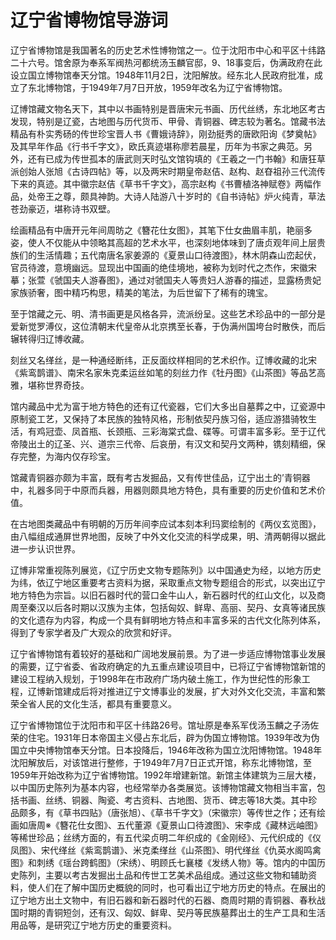 # 辽宁省博物馆导游词  
辽宁省博物馆是我国著名的历史艺术性博物馆之一。位于沈阳市中心和平区十纬路二十六号。馆舍原为奉系军阀热河都统汤玉麟官邸，9、18事变后，伪满政府在此设立国立博物馆奉天分馆。1948年11月2日，沈阳解放。经东北人民政府批准，成立了东北博物馆，于1949年7月7日开放，1959年改名为辽宁省博物馆。  

辽博馆藏文物名天下，其中以书画特别是晋唐宋元书画、历代丝绣，东北地区考古发现，特别是辽瓷，古地图与历代货币、甲骨、青铜器、碑志较为著名。馆藏书法精品有朴实秀砀的传世珍宝晋人书《曹娥诗辞》，刚劲挺秀的唐欧阳询《梦奠帖》及其早年作品《行书千字文》，欧氏真迹堪称廖若晨星，历年为书家之典范。另外，还有已成为传世孤本的唐武则天时弘文馆钩填的《王羲之一门书翰》和唐狂草派创始人张旭《古诗四帖》等，以及两宋时期皇帝赵佶、赵构、赵昚祖孙三代流传下来的真迹。其中徽宗赵佶《草书千字文》，高宗赵构《书曹植洛神赋卷》两幅作品，处帝王之尊，颇具神韵。大诗人陆游八十岁时的《自书诗帖》炉火纯青，草法苍劲豪迈，堪称诗书双壁。  

绘画精品有中唐开元年间周昉之《簪花仕女图》，其笔下仕女曲眉丰肌，艳丽多姿，使人不仅能从中领略其高超的艺术水平，也深刻地体味到了唐贞观年间上层贵族们的生活情趣；五代南唐名家姜源的《夏景山口待渡图》，林木阴森山峦起伏，官员待渡，意境幽远。显现出中国画的绝佳境地，被称为划时代之杰作，宋徽宋摹；张萱《虢国夫人游春图》，通过对虢国夫人等贵妇人游春的描述，显露杨贵妃家族骄奢，图中精巧构思，精美的笔法，为后世留下了稀有的瑰宝。  

至于馆藏之元、明、清书画更是风格各异，流派纷呈。这些艺术珍品中的一部分是爱新觉罗溥仪，这位清朝末代皇帝从北京携至长春，于伪满州国垮台时散佚，而后辗转得归辽博收藏。  

刻丝又名缂丝，是一种通经断纬，正反面纹样相同的艺术织作。辽博收藏的北宋《紫鸾鹊谱》、南宋名家朱克柔运丝如笔的刻丝力作《牡丹图》《山茶图》等品艺高雅，堪称世界奇技。  

馆内藏品中尤为富于地方特色的还有辽代瓷器，它们大多出自墓葬之中，辽瓷源中原制瓷工艺，又保持了本民族的独特风格，形制依契丹族习俗，适应游猎骑牧生活，有鸡冠壶、凤首瓶、长颈瓶、三彩海棠式盘、碟等。可谓丰富多彩。至于辽代帝陵出土的辽圣、兴、道宗三代帝、后哀册，有汉文和契丹文两种，镌刻精细，保存完整，为海内仅存珍宝。  

馆藏青铜器亦颇为丰富，既有考古发掘品，又有传世佳品，辽宁出土的’青铜器中，礼器多同于中原而兵器，用器则颇具地方特色，具有重要的历史价值和艺术价值。  

在古地图类藏品中有明朝的万历年间李应试本刻本利玛窦绘制的《两仪玄览图》，由八幅组成通屏世界地图，反映了中外文化交流的科学成果，明、清两朝得以据此进一步认识世界。  

辽博非常重视陈列展览，《辽宁历史文物专题陈列》以中国通史为经，以地方历史为纬，依辽宁地区重要考古资料为据，采取重点文物专题组合的形式，以突出辽宁地方特色为宗旨。以旧石器时代的营口金牛山人，新石器时代的红山文化，以及商周至秦汉以后各时期以汉族为主体，包括匈奴、鲜卑、高丽、契丹、女真等诸民族的文化遗存为内容，构成一个具有鲜明地方特点和丰富多采的古代文化陈列体系，得到了专家学者及广大观众的欣赏和好评。  

辽宁省博物馆有着较好的基础和广阔地发展前景。为了进一步适应博物馆事业发展的需要，辽宁省委、省政府确定的九五重点建设项目中，已将辽宁省博物馆新馆的建设工程纳入规划，于1998年在市政府广场内破土施工，作为世纪性的形象工程，辽博新馆建成后将对推进辽宁文博事业的发展，扩大对外文化交流，丰富和繁荣全省人民的文化生活，都具有重要意义。  

辽宁省博物馆位于沈阳市和平区十纬路26号。馆址原是奉系军伐汤玉麟之子汤佐荣的住宅。1931年日本帝国主义侵占东北后，辟为伪国立博物馆。1939年改为伪国立中央博物馆奉天分馆。日本投降后，1946年改称为国立沈阳博物馆。1948年沈阳解放后，对该馆进行整修，于1949年7月7日正式开馆，称东北博物馆，至1959年开始改称为辽宁省博物馆。1992年增建新馆。新馆主体建筑为三层大楼，以中国历史陈列为基本内容，也经常举办各类展览。该博物馆藏文物相当丰富，包括书画、丝绣、铜器、陶瓷、考古资料、古地图、货币、碑志等18大类。其中珍品颇多，有《草书四贴》（唐张旭）、《草书千字文》（宋徽宗）等传世之作；还有绘画如唐周※《簪花仕女图》、五代董源《夏景山口待渡图》、宋李成《藏林远岫图》等稀世珍品；丝绣方面的，有五代梁贞明二年织成的《金刚经》、元代织成的《仪凤图》、宋代缂丝《紫鸾鹊谱》、米克柔缂丝《山茶图》、明代缂丝《仇英水阁鸣禽图》和刺绣《瑶台跨鹤图》（宋绣）、明顾氏七襄楼《发绣人物》等。馆内的中国历史陈列，主要以考古发掘出土品和传世工艺美术品组成。通过这些文物和辅助资料，使人们在了解中国历史概貌的同时，也可看出辽宁地方历史的特点。在展出的辽宁地方出土文物中，有旧石器和新石器时代的石器、商周时期的青铜器、春秋战国时期的青铜短剑，还有汉、匈奴、鲜卑、契丹等民族墓葬出土的生产工具和生活用品等，是研究辽宁地方历史的重要资料。  
<!-- Last processed: 2025-07-22 03:44:20 -->
